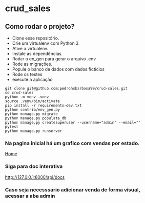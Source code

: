 # crud_sales

## Como rodar o projeto?

* Clone esse repositório.
* Crie um virtualenv com Python 3.
* Ative o virtualenv.
* Instale as dependências.
* Rodar o en_gen para gerar o arquivo .env
* Rode as migrações.
* Popule o banco de dados com dados ficticios
* Rode os testes
* execute a aplicação

```
git clone git@github.com:pedrohsbarbosa99/crud-sales.git
cd crud-sales
python -m venv .venv
source .venv/bin/activate
pip install -r requirements-dev.txt
python contrib/env_gen.py
python manage.py migrate
python manage.py populate_db
python manage.py createsuperuser --username="admin" --email=""
pytest
python manage.py runserver
```

### Na pagina inicial há um grafico com vendas por estado.
<a href="http://127.0.0.1:8000">Home</a>

### Siga para doc interativa

<a href="http://127.0.0.1:8000/api/docs" target="_blank">http://127.0.0.1:8000/api/docs</a>

### Caso seja necesssario adicionar venda de forma visual, acessar a aba admin